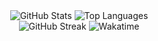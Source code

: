 
<div align="center">
  <img src="https://github-readme-stats.vercel.app/api?username=iaminebriki&icon_color=61dafb&bg_color=00000000&theme=apprentice&show_icons=true&ring_color=61dafb#gh-dark-mode-only" alt="GitHub Stats" />
  <img src="https://streak-stats.demolab.com?user=iaminebriki&theme=apprentice&background=00000000&fire=61DAFB&currStreakNum=61DAFB&currStreakLabel=61DAFB#gh-dark-mode-only" alt="Top Languages" />
</div>
<div align="center">
  <img src="https://github-readme-stats.vercel.app/api/top-langs/?username=iaminebriki&bg_color=00000000&hide_border=true&theme=apprentice&layout=compact&langs_count=10#gh-dark-mode-only" alt="GitHub Streak" />
  <img src="https://github-readme-stats.vercel.app/api/wakatime?username=iaminebriki&bg_color=00000000&hide_border=true&theme=apprentice&layout=compact&langs_count=10#gh-dark-mode-only" alt="Wakatime" />
</div>
